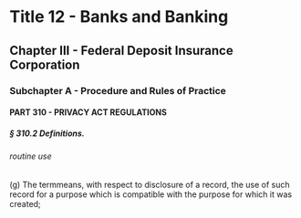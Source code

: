 
# Title 12 - Banks and Banking
## Chapter III - Federal Deposit Insurance Corporation
### Subchapter A - Procedure and Rules of Practice
#### PART 310 - PRIVACY ACT REGULATIONS
##### § 310.2 Definitions.
###### routine use

(g) The termmeans, with respect to disclosure of a record, the use of such record for a purpose which is compatible with the purpose for which it was created;
